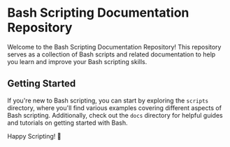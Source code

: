 # Bash Scripting Documentation Repository

Welcome to the Bash Scripting Documentation Repository! This repository serves as a collection of Bash scripts and related documentation to help you learn and improve your Bash scripting skills.

## Getting Started

If you're new to Bash scripting, you can start by exploring the `scripts` directory, where you'll find various examples covering different aspects of Bash scripting. Additionally, check out the `docs` directory for helpful guides and tutorials on getting started with Bash.

Happy Scripting! 🚀
